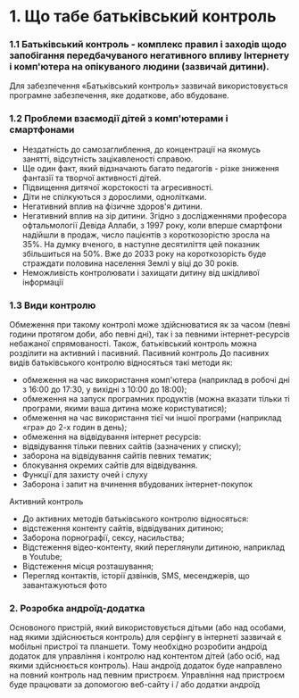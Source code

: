 # 1.	Що табе батьківський контроль
### 1.1 Батьківський контроль - комплекс правил і заходів щодо запобігання передбачуваного негативного впливу Інтернету і комп'ютера на опікуваного людини (зазвичай дитини).
Для забезпечення «Батьківський контроль» зазвичай використовується програмне забезпечення, яке додаткове, або вбудоване.
### 1.2 Проблеми взаємодії дітей з комп'ютерами і смартфонами
* Нездатність до самозаглиблення, до концентрації на якомусь занятті, відсутність зацікавленості справою.
* Ще один факт, який відзначають багато педагогів - різке зниження фантазії та творчої активності дітей.
* Підвищення дитячої жорстокості та агресивності.
* Діти не спілкуються з дорослими, однолітками.
* Негативний вплив на фізичне здоров'я дитини.
* Негативний вплив на зір дитини. Згідно з дослідженнями професора офтальмології Девіда Аллаби, з 1997 року, коли вперше смартфони надійшли в продаж, число пацієнтів з короткозорістю зросла на 35%. На думку вченого, в наступне десятиліття цей показник збільшиться на 50%. Вже до 2033 року на короткозорість буде страждати половина населення Землі у віці до 30 років.
* Неможливість контролювати і захищати дитину від шкідливої інформації
### 1.3 Види контролю
Обмеження при такому контролі може здійснюватися як за часом (певні години протягом доби, або певні дні), так і за певними інтернет-ресурсів небажаної спрямованості. Також, батьківський контроль можна розділити на активний і пасивний.
Пасивний контроль
До пасивних видів батьківського контролю відносяться такі методи як:
* обмеження на час використання комп'ютера (наприклад в робочі дні з 16:00 до 17:30, у вихідні з 10:00 до 18:00);
* обмеження на запуск програмних продуктів (можна вказати тільки ті програми, якими ваша дитина може користуватися);
* обмеження на час використання тієї чи іншої програми (наприклад «гра» до 2-х годин в день);
* обмеження на відвідування інтернет ресурсів:
* відвідування тільки певних сайтів (зазначених у списку);
* заборона на відвідування сайтів певних тематик;
* блокування окремих сайтів для відвідування.
* Функції для захисту очей і слуху
* Заборона і запит на вчинення вбудованих інтернет-покупок

Активний контроль
* До активних методів батьківського контролю відносяться:
* відстеження контенту сайтів, відвідуваних дитиною;
* Заборона порнографії, сексу, насильства;
* Відстеження відео-контенту, який переглянули дитиною, наприклад в Youtube;
* Відстеження місця розташування;
* Перегляд контактів, історії дзвінків, SMS, месенджерів, що завантажуються фото
### 2.  Розробка андроїд-додатка
Основоного пристрій, який використовується дітьми (або над особами, над якими здійснюється контроль) для серфінгу в інтернеті зазвичай є мобільні пристрої та планшети. Тому необхідно розробити андроїд додаток для управління і контролю над контентом дітей (або осіб, над якими здійснюється контроль).
Наш андроїд додаток буде направлено на повний контроль над певним пристроєм.
Управління над пристроєм буде працювати за допомогою веб-сайту і / або додатки андроїд
